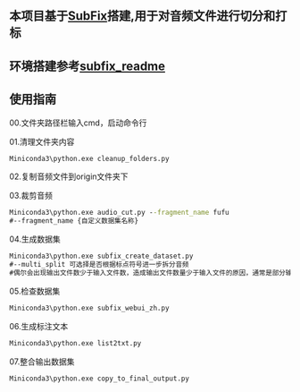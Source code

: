 ## 本项目基于[SubFix](https://github.com/cronrpc/SubFix)搭建,用于对音频文件进行切分和打标

## 环境搭建参考[subfix_readme](https://github.com/cronrpc/SubFix/blob/main/README_zh.md)

## 使用指南

00.文件夹路径栏输入cmd，启动命令行

01.清理文件夹内容

```cmd
Miniconda3\python.exe cleanup_folders.py
```

02.复制音频文件到origin文件夹下

03.裁剪音频

```cmd
Miniconda3\python.exe audio_cut.py --fragment_name fufu
#--fragment_name {自定义数据集名称}
```

04.生成数据集

```cmd
Miniconda3\python.exe subfix_create_dataset.py
#--multi_split 可选择是否根据标点符号进一步拆分音频
#偶尔会出现输出文件数少于输入文件数，造成输出文件数量少于输入文件的原因，通常是部分输入音频在识别后未获得有效文本，因此未被输出。
```

05.检查数据集

```cmd
Miniconda3\python.exe subfix_webui_zh.py
```

06.生成标注文本

```cmd
Miniconda3\python.exe list2txt.py
```

07.整合输出数据集

```cmd
Miniconda3\python.exe copy_to_final_output.py
```
